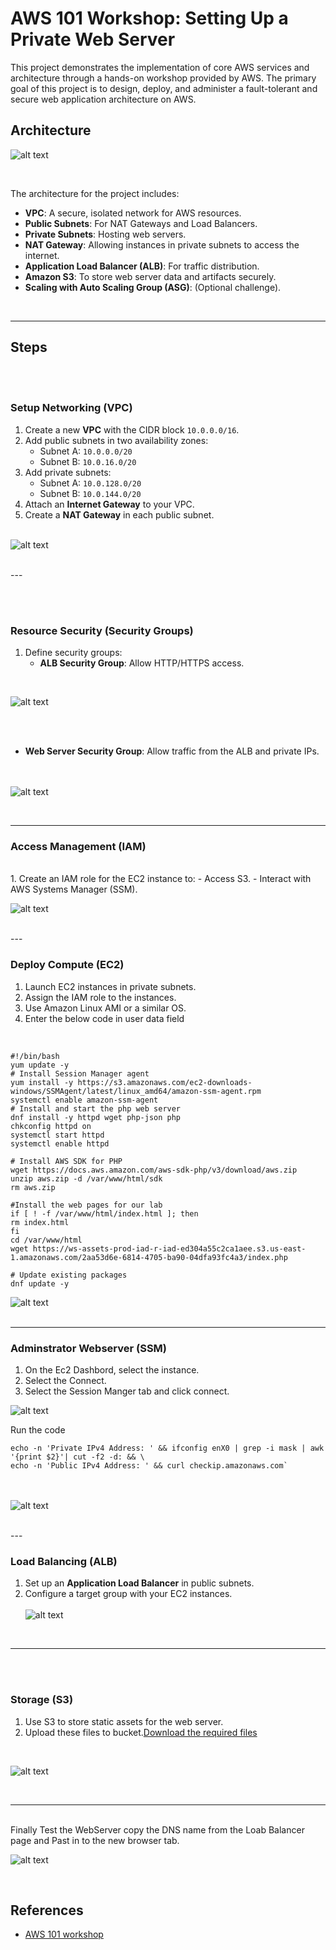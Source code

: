 # AWS 101 Workshop: Setting Up a Private Web Server

This project demonstrates the implementation of core AWS services and architecture through a hands-on workshop provided by AWS. The primary goal of this project is to design, deploy, and administer a fault-tolerant and secure web application architecture on AWS.


## Architecture


![alt text](https://github.com/abbasahmed40/AWS-Project-Portfolio/blob/main/AWS%20101%20Workshop/Images/awsworkshop-101architecture_diagram2.png)

<br>



The architecture for the project includes:
- **VPC**: A secure, isolated network for AWS resources.
- **Public Subnets**: For NAT Gateways and Load Balancers.
- **Private Subnets**: Hosting web servers.
- **NAT Gateway**: Allowing instances in private subnets to access the internet.
- **Application Load Balancer (ALB)**: For traffic distribution.
- **Amazon S3**: To store web server data and artifacts securely.
- **Scaling with Auto Scaling Group (ASG)**: (Optional challenge).
<br>

---



## Steps

<br> <br>
### Setup Networking (VPC)
1. Create a new **VPC** with the CIDR block `10.0.0.0/16`.
2. Add public subnets in two availability zones:
   - Subnet A: `10.0.0.0/20`
   - Subnet B: `10.0.16.0/20`
3. Add private subnets:
   - Subnet A: `10.0.128.0/20`
   - Subnet B: `10.0.144.0/20`
4. Attach an **Internet Gateway** to your VPC.
5. Create a **NAT Gateway** in each public subnet.
<br><br>

![alt text](https://github.com/abbasahmed40/AWS-Project-Portfolio/blob/main/AWS%20101%20Workshop/Images/vpc.PNG)

<br>
---

<br><br>
### Resource Security (Security Groups)
1. Define security groups:
   - **ALB Security Group**: Allow HTTP/HTTPS access.
<br>

![alt text](https://github.com/abbasahmed40/AWS-Project-Portfolio/blob/main/AWS%20101%20Workshop/Images/sg%20for%20lb.PNG)

<br><br>
   - **Web Server Security Group**: Allow traffic from the ALB and private IPs.

<br><br>
![alt text](https://github.com/abbasahmed40/AWS-Project-Portfolio/blob/main/AWS%20101%20Workshop/Images/sg%20for%20webserver.PNG)

<br>

---


### Access Management (IAM)
<br>
1. Create an IAM role for the EC2 instance to:
   - Access S3.
   - Interact with AWS Systems Manager (SSM).

<br>

![alt text](https://github.com/abbasahmed40/AWS-Project-Portfolio/blob/main/AWS%20101%20Workshop/Images/IAM%20role.PNG)
    
<br>
---

### Deploy Compute (EC2)
1. Launch EC2 instances in private subnets.
2. Assign the IAM role to the instances.
3. Use Amazon Linux AMI or a similar OS.
4. Enter the below code in user data field
<br>

```
#!/bin/bash
yum update -y
# Install Session Manager agent
yum install -y https://s3.amazonaws.com/ec2-downloads-windows/SSMAgent/latest/linux_amd64/amazon-ssm-agent.rpm
systemctl enable amazon-ssm-agent
# Install and start the php web server
dnf install -y httpd wget php-json php
chkconfig httpd on
systemctl start httpd
systemctl enable httpd

# Install AWS SDK for PHP
wget https://docs.aws.amazon.com/aws-sdk-php/v3/download/aws.zip
unzip aws.zip -d /var/www/html/sdk
rm aws.zip

#Install the web pages for our lab
if [ ! -f /var/www/html/index.html ]; then
rm index.html
fi
cd /var/www/html
wget https://ws-assets-prod-iad-r-iad-ed304a55c2ca1aee.s3.us-east-1.amazonaws.com/2aa53d6e-6814-4705-ba90-04dfa93fc4a3/index.php

# Update existing packages
dnf update -y

```


![alt text](https://github.com/abbasahmed40/AWS-Project-Portfolio/blob/main/AWS%20101%20Workshop/Images/webserver%20instance.PNG)
<br><br>

---


### Adminstrator Webserver (SSM) 
1. On the Ec2 Dashbord, select the instance.
2. Select the Connect.
3. Select the Session Manger tab and click connect.

![alt text](https://github.com/abbasahmed40/AWS-Project-Portfolio/blob/main/AWS%20101%20Workshop/Images/connect%20to%20ssm..png)
<br>

Run the code 

```
echo -n 'Private IPv4 Address: ' && ifconfig enX0 | grep -i mask | awk '{print $2}'| cut -f2 -d: && \
echo -n 'Public IPv4 Address: ' && curl checkip.amazonaws.com`

```
<br><br>
![alt text](https://github.com/abbasahmed40/AWS-Project-Portfolio/blob/main/AWS%20101%20Workshop/Images/testing%20connectivity%20through%20ssm.PNG)

<br>
---
<br>

### Load Balancing (ALB)
1. Set up an **Application Load Balancer** in public subnets.
2. Configure a target group with your EC2 instances.
<br><br>
![alt text](https://github.com/abbasahmed40/AWS-Project-Portfolio/blob/main/AWS%20101%20Workshop/Images/target%20group%20for%20application%20load%20balancer.PNG)
<br>

---
<br><br>
### Storage (S3)
1. Use S3 to store static assets for the web server.
2. Upload these files to bucket.[Download the required files]( https://ws-assets-prod-iad-r-iad-ed304a55c2ca1aee.s3.us-east-1.amazonaws.com/2aa53d6e-6814-4705-ba90-04dfa93fc4a3/UnzipAndUpload.zip)
<br>

![alt text](https://github.com/abbasahmed40/AWS-Project-Portfolio/blob/main/AWS%20101%20Workshop/Images/S3-bucket.PNG)

<br>


---



<br>
Finally Test the WebServer copy the DNS name from the Loab Balancer page and Past in to the new browser tab.
<br>


![alt text](https://github.com/abbasahmed40/AWS-Project-Portfolio/blob/main/AWS%20101%20Workshop/Images/Testing%20ALB%20by%20giving%20s3.PNG)

<br>

## References
- [AWS 101 workshop]( https://catalog.workshops.aws/aws101/en-US/1-getting-started)


